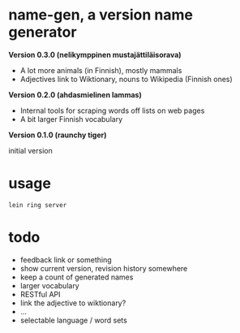 name-gen, a version name generator
==================================

**Version 0.3.0 (nelikymppinen mustajättiläisorava)**

* A lot more animals (in Finnish), mostly mammals
* Adjectives link to Wiktionary, nouns to Wikipedia (Finnish ones)

**Version 0.2.0 (ahdasmielinen lammas)**

* Internal tools for scraping words off lists on web pages
* A bit larger Finnish vocabulary

**Version 0.1.0 (raunchy tiger)**

initial version

usage
=====

`lein ring server`

todo
====
* feedback link or something
* show current version, revision history somewhere
* keep a count of generated names
* larger vocabulary
* RESTful API
* link the adjective to wiktionary?
* ...
* selectable language / word sets


